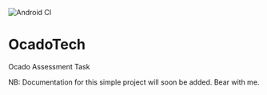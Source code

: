 ![Android CI](https://github.com/Ayodeji97/OcadoTech/actions/workflows/android_build.yml/badge.svg)


# OcadoTech
Ocado Assessment Task

NB: Documentation for this simple project will soon be added. Bear with me.
